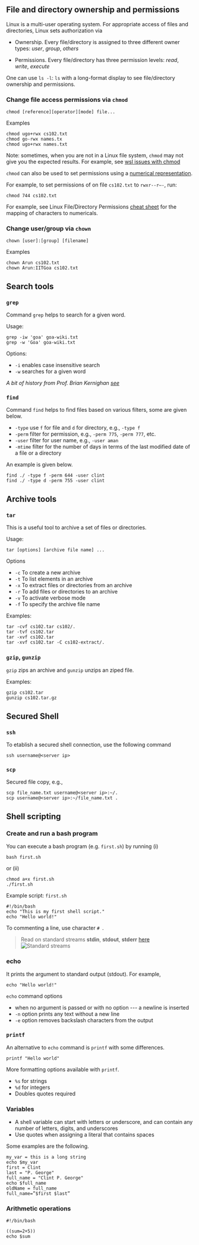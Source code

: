 ## File and directory ownership and permissions 

Linux is a multi-user operating system. For appropriate access of files and directories, Linux sets authorization via  

- Ownership. Every file/directory is assigned to three different owner types: *user*, *group*, *others* 
  
- Permissions. Every file/directory has three permission levels: *read*, *write*, *execute* 

One can use `ls -l`: `ls` with a long-format display to see file/directory ownership and permissions. 

### Change file access permissions via `chmod`

    chmod [reference][operator][mode] file...

Examples

    chmod ugo+rwx cs102.txt
    chmod go-rwx names.tx
    chmod ugo+rwx names.txt

Note: sometimes, when you are not in a Linux file system, `chmod` may not give you the expected results. For example, see [wsl issues with chmod](https://superuser.com/questions/451475/chmod-doesnt-work)



`chmod` can also be used to set permissions using a [numerical representation](https://en.wikipedia.org/wiki/Chmod). 

For example, to set permissions of on file `cs102.txt` to `rwxr--r–-`, run:

    chmod 744 cs102.txt

For example, see Linux File/Directory Permissions [cheat sheet](https://www.thegeekdiary.com/linux-file-directory-permissions-cheat-sheet/) for the mapping of characters to numericals.


### Change user/group via `chown`

    chown [user]:[group] [filename]

Examples

    chown Arun cs102.txt  
    chown Arun:IITGoa cs102.txt 

## Search tools

### `grep` 

Command `grep` helps to search for a given word. 

Usage: 

	grep -iw 'goa' goa-wiki.txt 
	grep -w 'Goa' goa-wiki.txt 

Options: 
* `-i` enables case insensitive search 
* `-w` searches for a given word 


_A bit of history from Prof. Brian Kernighan [see](https://www.youtube.com/watch?v=NTfOnGZUZDk&ab_channel=Computerphile)_


### `find` 

Command `find` helps to find files based on various filters, some are given below. 
* `-type` use `f` for file and `d` for directory, e.g., `-type f`
* `-perm` filter for permission, e.g., `-perm 775`, `-perm 777`, etc. 
* `-user` filter for user name, e.g., `-user aman`
* `-mtime` filter for the number of days in terms of the last modified date of a file or a directory 

An example is given below. 

    find ./ -type f -perm 644 -user clint
    find ./ -type d -perm 755 -user clint

## Archive tools

### `tar`

This is a useful tool to archive a set of files or directories. 

Usage:

    tar [options] [archive file name] ... 

Options

- `-c` To create a new archive 
- `-t` To list elements in an archive 
- `-x` To extract files or directories from an archive 
- `-r` To add files or directories to an archive 
- `-v` To activate verbose mode
- `-f` To specify the archive file name
  
Examples:

    tar -cvf cs102.tar cs102/.
    tar -tvf cs102.tar 
    tar -xvf cs102.tar 
    tar -xvf cs102.tar -C cs102-extract/. 

### `gzip`, `gunzip`

`gzip` zips an archive and `gunzip` unzips an ziped file. 

Examples:

    gzip cs102.tar 
    gunzip cs102.tar.gz 

## Secured Shell 

### `ssh` 

To etablish a secured shell connection, use the following command  

    ssh username@<server ip>


### `scp` 

Secured file copy, e.g., 

    scp file_name.txt username@<server ip>:~/. 
    scp username@<server ip>:~/file_name.txt . 





## Shell scripting 

### Create and run a bash program 

You can execute a bash program (e.g. `first.sh`) by running (i)

    bash first.sh 

or (ii)

    chmod a+x first.sh 
    ./first.sh 

Example script: `first.sh`
    
    #!/bin/bash 
    echo "This is my first shell script."
    echo "Hello world!" 

To commenting a line, use character `# `. 

> Read on standard streams **stdin**, **stdout**, **stderr** [here](https://en.wikipedia.org/wiki/Standard_streams)
> ![Standard streams]([/assets/img/MarineGEO_logo.png](https://en.wikipedia.org/wiki/Standard_streams#/media/File:Stdstreams-notitle.svg) "Standard streams")



### echo

It prints the argument to standard output (stdout). For example, 

    echo "Hello world!"

`echo` command options 

* when no argument is passed or with no option --- a newline is inserted 
* `-n` option prints any text without a new line 
* `-e` option removes backslash characters from the output 
  
### `printf`

An alternative to  `echo` command is `printf` with some differences. 

    printf "Hello world"

More formatting options available with `printf`. 
* `%s` for strings 
* `%d` for integers 
* Doubles quotes required 
  
### Variables 

* A shell variable can start with letters or underscore, and can contain any number of letters, digits, and underscores
* Use quotes when assigning a literal that contains spaces

Some examples are the following. 

    my_var = this is a long string
    echo $my_var
    first = Clint 
    last = "P. George" 
    full_name = "Clint P. George"
    echo $full_name 
    oldName = full_name 
    full_name=”$first $last”



### Arithmetic operations 

    #!/bin/bash

    ((sum=2+5))
    echo $sum

